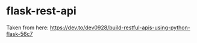 # flask-rest-api

Taken from here:
https://dev.to/dev0928/build-restful-apis-using-python-flask-56c7